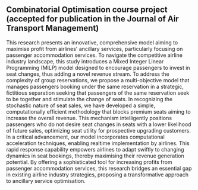 ## Combinatorial Optimisation course project (accepted for publication in the Journal of Air Transport Management)
This research presents an innovative, comprehensive model aiming to maximise profit from airlines' ancillary services,
particularly focusing on passenger accommodation services. To navigate the competitive airline industry landscape,
this study introduces a Mixed Integer Linear Programming (MILP) model designed to encourage passengers to invest
in seat changes, thus adding a novel revenue stream. To address the complexity of group reservations, we propose a
multi-objective model that manages passengers booking under the same reservation in a strategic, fictitious separation
seeking that passengers of the same reservation seek to be together and stimulate the change of seats. In recognizing
the stochastic nature of seat sales, we have developed a simple, computationally efficient methodology that blocks
premium seats aiming to increase the overall revenue. This mechanism intelligently positions passengers who do not
desire seat changes in seats with a lower likelihood of future sales, optimizing seat utility for prospective upgrading
customers. In a critical advancement, our model incorporates computational acceleration techniques, enabling realtime implementation by airlines. This rapid response capability empowers airlines to adapt swiftly to changing
dynamics in seat bookings, thereby maximising their revenue generation potential. By offering a sophisticated tool for
increasing profits from passenger accommodation services, this research bridges an essential gap in existing airline
industry strategies, proposing a transformative approach to ancillary service optimisation.

